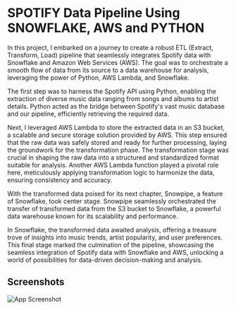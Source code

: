 
# SPOTIFY Data Pipeline Using SNOWFLAKE, AWS and PYTHON

In this project, I embarked on a journey to create a robust ETL (Extract, Transform, Load) pipeline that seamlessly integrates Spotify data with Snowflake and Amazon Web Services (AWS). The goal was to orchestrate a smooth flow of data from its source to a data warehouse for analysis, leveraging the power of Python, AWS Lambda, and Snowflake.

The first step was to harness the Spotify API using Python, enabling the extraction of diverse music data ranging from songs and albums to artist details. Python acted as the bridge between Spotify's vast music database and our pipeline, efficiently retrieving the required data.

Next, I leveraged AWS Lambda to store the extracted data in an S3 bucket, a scalable and secure storage solution provided by AWS. This step ensured that the raw data was safely stored and ready for further processing, laying the groundwork for the transformation phase.
The transformation stage was crucial in shaping the raw data into a structured and standardized format suitable for analysis. Another AWS Lambda function played a pivotal role here, meticulously applying transformation logic to harmonize the data, ensuring consistency and accuracy.

With the transformed data poised for its next chapter, Snowpipe, a feature of Snowflake, took center stage. Snowpipe seamlessly orchestrated the transfer of transformed data from the S3 bucket to Snowflake, a powerful data warehouse known for its scalability and performance.

In Snowflake, the transformed data awaited analysis, offering a treasure trove of insights into music trends, artist popularity, and user preferences. This final stage marked the culmination of the pipeline, showcasing the seamless integration of Spotify data with Snowflake and AWS, unlocking a world of possibilities for data-driven decision-making and analysis.



## Screenshots

![App Screenshot](https://github.com/VennapusaManoj1998/Data-Engineering/blob/main/Architecture.jpeg)

